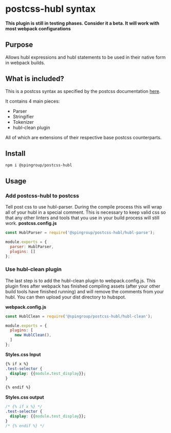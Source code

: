 # postcss-hubl syntax
**This plugin is still in testing phases. Consider it a beta. It will work with most webpack configurations**

## Purpose 

Allows hubl expressions and hubl statements to be used in their native form in webpack builds.

## What is included?

This is a postcss syntax as specified by the postcss documentation [here](https://github.com/postcss/postcss/blob/main/docs/syntax.md). 

It contains 4 main pieces:

- Parser
- Stringifier
- Tokenizer
- hubl-clean plugin

All of which are extensions of their respective base postcss counterparts.

## Install
`npm i @spingroup/postcss-hubl`

## Usage

### Add postcss-hubl to postcss
Tell post css to use hubl-parser. During the compile process this will wrap all of your hubl in a special comment. This is necessary to keep valid css so that any other linters and tools that you use in your build process will still work. 
**postcss.config.js**
```js {title: postcss.config.js}
const HublParser = require('@spingroup/postcss-hubl/hubl-parse');

module.exports = {
  parser: HublParser,
  plugins: []
};
```

### Use hubl-clean plugin

The last step is to add the hubl-clean plugin to webpack.config.js. This plugin fires after webpack has finished compiling assets (after your other build tools have finished running) and will remove the comments from your hubl. You can then upload your dist directory to hubspot. 

**webpack.config.js**
```js {title: postcss.config.js}
const HublClean = require('@spingroup/postcss-hubl/hubl-clean');

module.exports = {
  plugins: [
    new HublClean(),
  ]
};
```

**Styles.css Input**
```css {title: postcss.config.js}
{% if x %}
.test-selector {
  display: {{module.test_display}};
}

{% endif %}
```

**Styles.css output**
```css {title: postcss.config.js}
/* {% if x %} */
.test-selector {
  display: {{module.test_display}};
}
/* {% endif %} */
```
